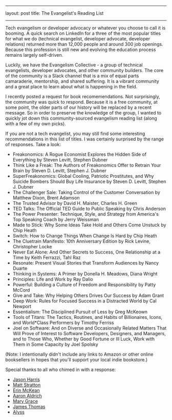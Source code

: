***
layout: post
title: The Evangelist's Reading List
***

Tech evangelism or developer advocacy or whatever you choose to call it is booming. A quick search on LinkedIn for a three of the most popular titles for what we do (technical evangelist, developer advocate, developer relations) returned more than 12,000 people and around 300 job openings. Because this profession is still new and evolving the education process remains largely self-driven. 

Luckily, we have the Evangelism Collective - a group of technical evangelists, developer advocates, and other community builders. The core of the community is a Slack channel that is a mix of equal parts camaraderie, mentorship, and shared suffering. It is a vibrant community and a great place to learn about what is happening in the field. 

I recently posted a request for book recomemendations. Not surprisingly, the community was quick to respond. Because it is a free community, at some point, the older parts of our history will be replaced by a recent message. So in order to preserve the knowledge of the group, I wanted to quickly jot down this community-sourced evangelism reading list (along with a few of my own picks).

If you are not a tech evangelist, you may still find some interesting recommendations in this list of titles. I was certainly surprised by the range of responses. Take a look:

* Freakonomics: A Rogue Economist Explores the Hidden Side of Everything by Steven Levitt, Stephen Dubner
* Think Like a Freak: The Authors of Freakonomics Offer to Retrain Your Brain by Steven D. Levitt, Stephen J. Dubner 
* SuperFreakonomics: Global Cooling, Patriotic Prostitutes, and Why Suicide Bombers Should Buy Life Insurance by Steven D. Levitt, Stephen J. Dubner
* The Challenger Sale: Taking Control of the Customer Conversation by Matthew Dixon, Brent Adamson 
* The Trusted Advisor by David H. Maister, Charles H. Green
* TED Talks: The Official TED Guide to Public Speaking by Chris Anderson
* The Power Presenter: Technique, Style, and Strategy from America's Top Speaking Coach by Jerry Weissman
* Made to Stick: Why Some Ideas Take Hold and Others Come Unstuck by Chip Heath
* Switch: How to Change Things When Change Is Hard by Chip Heath
* The Cluetrain Manifesto: 10th Anniversary Edition by Rick Levine, Christopher Locke
* Never Eat Alone: And Other Secrets to Success, One Relationship at a Time by Keith Ferrazzi, Tahl Raz
* Resonate: Present Visual Stories that Transform Audiences by Nancy Duarte 
* Thinking in Systems: A Primer by Donella H. Meadows, Diana Wright 
* Principles: Life and Work by Ray Dalio
* Powerful: Building a Culture of Freedom and Responsibility by Patty McCord
* Give and Take: Why Helping Others Drives Our Success by Adam Grant
* Deep Work: Rules for Focused Success in a Distracted World by Cal Newport
* Essentialism: The Disciplined Pursuit of Less by Greg McKeown 
* Tools of Titans: The Tactics, Routines, and Habits of Billionaires, Icons, and World*Class Performers by Timothy Ferriss
* Joel on Software: And on Diverse and Occasionally Related Matters That Will Prove of Interest to Software Developers, Designers, and Managers, and to Those Who, Whether by Good Fortune or Ill Luck, Work with Them in Some Capacity by Joel Spolsky 

(Note: I intentionally didn't include any links to Amazon or other online booksellers in hopes that you'll support your local indie bookstore.)

Special thanks to all who chimed in with a response: 
* [Jason Harris](https://twitter.com/harrisja)
* [Matt Stratton](https://twitter.com/mattstratton)
* [Erin McKean](https://twitter.com/emckean)
* [Aaron Aldrich](https://twitter.com/crayzeigh) 
* [Mary Grace](https://twitter.com/mary_grace)
* [James Thomas](https://twitter.com/thomasj)
* [Alyss](https://twitter.com/PreciselyAlyss)